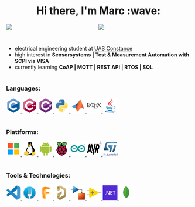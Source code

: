 <h1> </h1>
<h1 align="center"> Hi there, I'm Marc :wave:
</h1> 

<img align="left" src="https://github-readme-stats-maroow.vercel.app/api?username=maroow&show_icons=true&theme=dark&count_private=true" width="50%" />
<img src="https://github-readme-stats-maroow.vercel.app/api/top-langs?username=maroow&show_icons=true&theme=dark&layout=compact&hide=makefile"/>
<h1> </h1>


- electrical engineering student at <a href="https://www.htwg-konstanz.de/hochschule/fakultaeten/elektro-und-informationstechnik/uebersicht/"> UAS Constance </a> <br>
- high interest in **Sensorsystems | Test & Measurement Automation with SCPI via VISA** <br>
- currently learning **CoAP | MQTT | REST API | RTOS | SQL**
 
<h1> </h1>


<h3 align="left">Languages:</h3>
<p align="left"> 
    <a href="https://de.wikipedia.org/wiki/C_(Programmiersprache)" target="_blank" rel="noreferrer"> 
        <img src="icons/c-original.svg" alt="c" width="40" height="40"/> 
    </a> 
    <a href="https://de.wikipedia.org/wiki/C%2B%2B" target="_blank" rel="noreferrer"> 
        <img src="icons/cplusplus-original.svg" alt="cplusplus" width="40" height="40"/> 
    </a> 
    <a href="https://docs.microsoft.com/de-de/dotnet/csharp/tour-of-csharp/" target="_blank" rel="noreferrer"> 
        <img src="icons/csharp-original.svg" alt="csharp" width="40" height="40"/> 
    </a> 
    <a href="https://www.python.org" target="_blank" rel="noreferrer"> 
        <img src="icons/python-original.svg" alt="python" width="40" height="40"/> 
    </a> 
    <a href="https://www.mathworks.com/" target="_blank" rel="noreferrer"> 
        <img src="icons/matlab-original.svg" alt="matlab" width="40" height="40"/> 
    </a>
    <a href="https://www.latex-project.org" target="_blank" rel="noreferrer">
        <img src="icons/latex-original.svg" alt="LaTeX" width="40" height="40"/>
    </a>
    <a href="https://www.java.com" target="_blank" rel="noreferrer"> 
        <img src="icons/java-original.svg" alt="java" width="40" height="40"/> 
    </a> 
</p>
<h1> </h1>

<h3 align="left">Plattforms:</h3>
<p align="left">
    <a href="https://www.microsoft.com/de-de/windows" target="_blank" rel="noreferrer">
        <img src="icons/microsoft-original.svg" alt="Windows" width="40" height="40"/>
    </a>
    <a href="https://www.linux.org" target="_blank" rel="noreferrer">
        <img src="icons/linux-original.svg" alt="Linux" width="40" height="40"/>
    </a>
    <a href="https://www.android.com/intl/de_de/" target="_blank" rel="noreferrer">
        <img src="icons/android-original.svg" alt="Android" width="40" height="40"/>
    </a>
    <a href="https://www.raspberrypi.org" target="_blank" rel="noreferrer">
        <img src="icons/raspberrypi-original.svg" alt="Raspberry Pi" width="40" height="40"/>
    </a>
    <a href="https://www.arduino.cc" target="_blank" rel="noreferrer">
        <img src="icons/arduino-original.svg" alt="Arduino" width="40" height="40"/>
    </a>
    <a href="https://www.microchip.com/en-us/products/microcontrollers-and-microprocessors/8-bit-mcus/avr-mcus" target="_blank" rel="noreferrer">
        <img src="icons/Avr_Original.svg" alt="AVR" width="40" height="40"/>
    </a>
    <a href="https://www.st.com/en/microcontrollers-microprocessors/stm32-32-bit-arm-cortex-mcus.html" target="_blank" rel="noreferrer">
        <img src="icons/STMicroelectronics_logo.svg" alt="STM32" width="40" height="40"/>
    </a>
</p>
<h1> </h1>

<h3 align="left">Tools & Technologies:</h3> 
<p align="left">
    <a href="https://code.visualstudio.com" target="_blank" rel="noreferrer">
        <img src="icons/vscode-original.svg" alt="Visual Studio Code" width="40" height="40"/>
    </a>
    <a href="https://git-fork.com" target="_blank" rel="noreferrer">
        <img src="icons/Fork_logo.png" alt="Fork" width="40" height="40"/>
    </a>
    <a href="https://www.autodesk.de/products/fusion-360/personal" target="_blank" rel="noreferrer">
        <img src="icons/fusion360-original.svg" alt="Fusio360" width="40" height="40"/>
    </a>
    <a href="https://www.altium.com/de/altium-designer" target="_blank" rel="noreferrer">
        <img src="icons/altium-designer.png" alt="Altium Designer" width="40" height="40"/>
    </a>
    <a href="https://de.mathworks.com/products/simulink.html" target="_blank" rel="noreferrer">
        <img src="icons/Simulink_Logo.png" alt="Simulink" width="40" height="40"/>
    </a>
    <a href="https://www.ni.com/de-de/shop/labview.html" target="_blank" rel="noreferrer">
        <img src="icons/labview-original.svg" alt="Labview" width="40" height="40"/>
    </a>
    <a href="https://dotnet.microsoft.com/" target="_blank" rel="noreferrer"> 
        <img src="icons/NET_Logo.svg" alt="dotnet" width="40" height="40"/> 
    </a>
    <a href="https://www.mongodb.com/de-de" target="_blank" rel="noreferrer">
        <img src="icons/mongodb-original.svg" width="40" height="40">
    </a>
</p>
